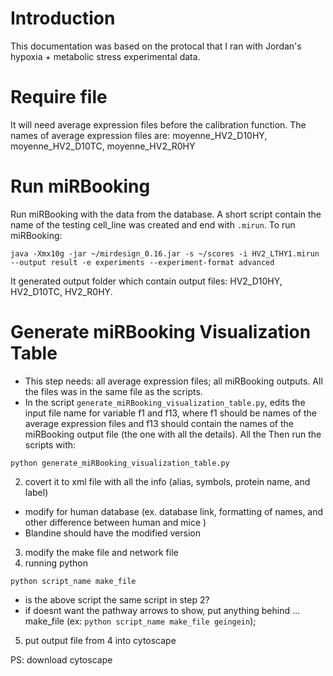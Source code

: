 # Introduction
This documentation was based on the protocal that I ran with Jordan's hypoxia + metabolic stress experimental data. 

# Require file 
It will need average expression files before the calibration function.
The names of average expression files are: moyenne_HV2_D10HY, moyenne_HV2_D10TC, moyenne_HV2_R0HY

# Run miRBooking
Run miRBooking with the data from the database.
A short script contain the name of the testing cell_line was created and end with ```.mirun```. To run miRBooking: 
```
java -Xmx10g -jar ~/mirdesign_0.16.jar -s ~/scores -i HV2_LTHY1.mirun --output result -e experiments --experiment-format advanced
```
It generated output folder which contain output files: HV2_D10HY, HV2_D10TC, HV2_R0HY.  


# Generate miRBooking Visualization Table
- This step needs: all average expression files; all miRBooking outputs. All the files was in the same file as the scripts.  
- In the script `generate_miRBooking_visualization_table.py`, edits the input file name for variable f1 and f13, where f1 should be names of the average expression files and f13 should contain the names of the miRBooking output file (the one with all the details). All the  Then run the scripts with:
```
python generate_miRBooking_visualization_table.py
```
2. covert it to xml file with all the info (alias, symbols, protein name, and label)
-  modify for human database (ex. database link, formatting of names, and other difference between human and mice )
- Blandine should have the modified version
3. modify the make file and network file
4. running python
```
python script_name make_file
```
- is the above script the same script in step 2?
- if doesnt want the pathway arrows to show, put anything behind ... make_file (ex: ```python script_name make_file geingein```);
5. put output file from 4 into cytoscape 




PS: download cytoscape
